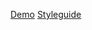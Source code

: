 
[Demo](http://pbh-ati.s3-website-us-east-1.amazonaws.com/)
[Styleguide](http://pbh-ati-styleguide.s3-website-us-east-1.amazonaws.com/)
